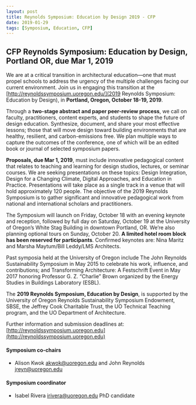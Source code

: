 ```yaml
---
layout: post
title: Reynolds Symposium: Education by Design 2019 - CFP
date: 2019-01-29
tags: [Symposium, Education, CFP]
---
```


## CFP Reynolds Symposium: Education by Design, Portland OR, due Mar 1, 2019

We are at a critical transition in architectural education—one that must propel schools to address the urgency of the multiple challenges facing our current environment. Join us in engaging this transition at the [http://reynoldssymposium.uoregon.edu/](2019 Reynolds Symposium: Education by Design), in **Portland, Oregon, October 18-19, 2019**.

Through a **two-stage abstract and paper peer-review process**, we call on faculty, practitioners, content experts, and students to shape the future of design education. Synthesize, document, and share your most effective lessons; those that will move design toward building environments that are healthy, resilient, and carbon-emissions free. We plan multiple ways to capture the outcomes of the conference, one of which will be an edited book or journal of selected symposium papers.

**Proposals, due Mar 1, 2019**, must include innovative pedagogical content that relates to teaching and learning for design studios, lectures, or seminar courses. We are seeking presentations on these topics: Design Integration, Design for a Changing Climate, Digital Approaches, and Education in Practice. Presentations will take place as a single track in a venue that will hold approximately 120 people. The objective of the 2019 Reynolds Symposium is to gather significant and innovative pedagogical work from national and international scholars and practitioners. 

The Symposium will launch on Friday, October 18 with an evening keynote and reception, followed by full day on Saturday, October 19 at the University of Oregon’s White Stag Building in downtown Portland, OR. We’re also planning optional tours on Sunday, October 20. **A limited hotel room block has been reserved for participants**.  Confirmed keynotes are: Nina Maritz and Marsha Maytum/Bill Leddy/LMS Architects.
 
Past symposia held at the University of Oregon include The John Reynolds Sustainability Symposium in May 2015 to celebrate his work, influence, and contributions; and Transforming Architecture: A Festschrift Event in May 2017 honoring Professor G. Z. “Charlie” Brown organized by the Energy Studies in Buildings Laboratory (ESBL).
 
The **2019 Reynolds Symposium, Education by Design**, is supported by the University of Oregon Reynolds Sustainability Symposium Endowment, SBSE, the Jeffrey Cook Charitable Trust, the UO Technical Teaching program, and the UO Department of Architecture. 
 
Further information and submission deadlines at: [http://reynoldssymposium.uoregon.edu](http://reynoldssymposium.uoregon.edu)

#### Symposium co-chairs
* Alison Kwok akwok@uoregon.edu and John Reynolds jreyn@uoregon.edu

#### Symposium coordinator
* Isabel Rivera irivera@uoregon.edu PhD candidate
